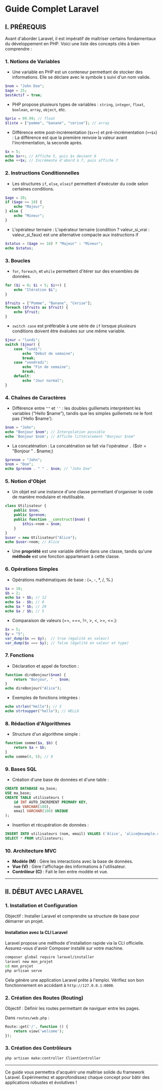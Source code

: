 # Guide Complet Laravel

## I. PRÉREQUIS

Avant d'aborder Laravel, il est impératif de maîtriser certains fondamentaux du développement en PHP. Voici une liste des concepts clés à bien comprendre :

### 1. Notions de Variables
- Une variable en PHP est un conteneur permettant de stocker des informations. Elle se déclare avec le symbole `$` suivi d'un nom valide.

```php
$nom = "John Doe";
$age = 25;
$estActif = true;
```

- PHP propose plusieurs types de variables : `string`, `integer`, `float`, `boolean`, `array`, `object`, etc.

```php
$prix = 99.99; // float
$liste = ["pomme", "banane", "cerise"]; // array
```

- Différence entre post-incrémentation (`$x++`) et pré-incrémentation (`++$x`) :
  La différence est que la première renvoie la valeur avant l'incrémentation, la seconde après.

```php
$x = 5;
echo $x++; // Affiche 5, puis $x devient 6
echo ++$x; // Incrémente d'abord à 7, puis affiche 7
```

### 2. Instructions Conditionnelles
- Les structures `if`, `else`, `elseif` permettent d'exécuter du code selon certaines conditions.

```php
$age = 20;
if ($age >= 18) {
    echo "Majeur";
} else {
    echo "Mineur";
}
```

- L'opérateur ternaire :
  L'opérateur ternaire (condition ? valeur_si_vrai : valeur_si_faux) est une alternative compacte aux instructions if

```php
$status = ($age >= 18) ? "Majeur" : "Mineur";
echo $status;
```

### 3. Boucles
- `for`, `foreach`, et `while` permettent d'itérer sur des ensembles de données.

```php
for ($i = 0; $i < 5; $i++) {
    echo "Itération $i";
}
```

```php
$fruits = ["Pomme", "Banane", "Cerise"];
foreach ($fruits as $fruit) {
    echo $fruit;
}
```

- `switch case` est préférable à une série de `if` lorsque plusieurs conditions doivent être évaluées sur une même variable.

```php
$jour = "lundi";
switch ($jour) {
    case "lundi":
        echo "Début de semaine";
        break;
    case "vendredi":
        echo "Fin de semaine";
        break;
    default:
        echo "Jour normal";
}
```

### 4. Chaînes de Caractères
- Différence entre `""` et `''` : les doubles guillemets interprètent les variables ("Hello $name"), tandis que les simples guillemets ne le font pas ('Hello $name').


```php
$nom = "John";
echo "Bonjour $nom"; // Interpolation possible
echo 'Bonjour $nom'; // Affiche littéralement "Bonjour $nom"
```

- La concaténation :
La concaténation se fait via l'opérateur `.` ($str = "Bonjour " . $name;)
```php
$prenom = "John";
$nom = "Doe";
echo $prenom . " " . $nom; // "John Doe"
```

### 5. Notion d'Objet
- Un objet est une instance d'une classe permettant d'organiser le code de manière modulaire et réutilisable.

```php
class Utilisateur {
    public $nom;
    public $prenom;
    public function __construct($nom) {
        $this->nom = $nom;
    }
}
$user = new Utilisateur("Alice");
echo $user->nom; // Alice
```

- Une **propriété** est une variable définie dans une classe, tandis qu'une **méthode** est une fonction appartenant à cette classe.

### 6. Opérations Simples
- Opérations mathématiques de base : (+, -, *, /, %.)

```php
$a = 10;
$b = 2;
echo $a + $b; // 12
echo $a - $b; // 8
echo $a * $b; // 20
echo $a / $b; // 5
```

- Comparaison de valeurs (==, ===, !=, >, <, >=, <=.):

```php
$x = 5;
$y = "5";
var_dump($x == $y);  // true (égalité en valeur)
var_dump($x === $y); // false (égalité en valeur et type)
```

### 7. Fonctions
- Déclaration et appel de fonction :

```php
function direBonjour($nom) {
    return "Bonjour, " . $nom;
}
echo direBonjour("Alice");
```

- Exemples de fonctions intégrées :

```php
echo strlen("Hello"); // 5
echo strtoupper("hello"); // HELLO
```

### 8. Rédaction d'Algorithmes
- Structure d'un algorithme simple :

```php
function somme($a, $b) {
    return $a + $b;
}
echo somme(4, 5); // 9
```

### 9. Bases SQL
- Création d'une base de données et d'une table :

```sql
CREATE DATABASE ma_base;
USE ma_base;
CREATE TABLE utilisateurs (
    id INT AUTO_INCREMENT PRIMARY KEY,
    nom VARCHAR(100),
    email VARCHAR(100) UNIQUE
);
```

- Insertion et récupération de données :

```sql
INSERT INTO utilisateurs (nom, email) VALUES ('Alice', 'alice@example.com');
SELECT * FROM utilisateurs;
```

### 10. Architecture MVC
- **Modèle (M)** : Gère les interactions avec la base de données.
- **Vue (V)** : Gère l'affichage des informations à l'utilisateur.
- **Contrôleur (C)** : Fait le lien entre modèle et vue.

---

## II. DÉBUT AVEC LARAVEL

### 1. Installation et Configuration
Objectif : Installer Laravel et comprendre sa structure de base pour démarrer un projet.

#### Installation avec la CLI Laravel
Laravel propose une méthode d'installation rapide via la CLI officielle. Assurez-vous d'avoir Composer installé sur votre machine.

```sh
composer global require laravel/installer
laravel new mon_projet
cd mon_projet
php artisan serve
```

Cela génère une application Laravel prête à l'emploi. Vérifiez son bon fonctionnement en accédant à `http://127.0.0.1:8000`.

### 2. Création des Routes (Routing)
Objectif : Définir les routes permettant de naviguer entre les pages.

Dans `routes/web.php` :
```php
Route::get('/', function () {
    return view('welcome');
});
```

### 3. Création des Contrôleurs
```sh
php artisan make:controller ClientController
```

---

Ce guide vous permettra d'acquérir une maîtrise solide du framework Laravel. Expérimentez et approfondissez chaque concept pour bâtir des applications robustes et évolutives !

